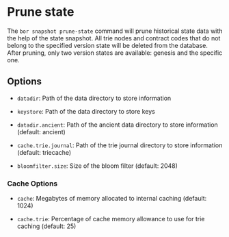 # Prune state

The ```bor snapshot prune-state``` command will prune historical state data with the help of the state snapshot. All trie nodes and contract codes that do not belong to the specified	version state will be deleted from the database. After pruning, only two version states are available: genesis and the specific one.

## Options

- ```datadir```: Path of the data directory to store information

- ```keystore```: Path of the data directory to store keys

- ```datadir.ancient```: Path of the ancient data directory to store information (default: ancient)

- ```cache.trie.journal```: Path of the trie journal directory to store information (default: triecache)

- ```bloomfilter.size```: Size of the bloom filter (default: 2048)

### Cache Options

- ```cache```: Megabytes of memory allocated to internal caching (default: 1024)

- ```cache.trie```: Percentage of cache memory allowance to use for trie caching (default: 25)